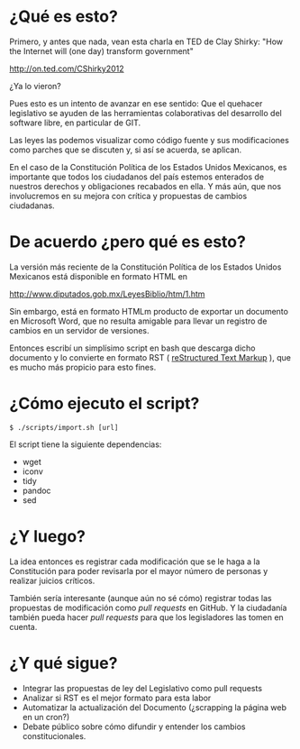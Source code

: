 ¿Qué es esto?
=============

Primero, y antes que nada, vean esta charla en TED de Clay Shirky: "How the
Internet will (one day) transform government"

http://on.ted.com/CShirky2012

¿Ya lo vieron?

Pues esto es un intento de avanzar en ese sentido: Que el quehacer legislativo
se ayuden de las herramientas colaborativas del desarrollo del software libre,
en particular de GIT.

Las leyes las podemos visualizar como código fuente y sus modificaciones como
parches que se discuten y, si así se acuerda, se aplican.

En el caso de la Constitución Política de los Estados Unidos Mexicanos, es
importante que todos los ciudadanos del país estemos enterados de nuestros
derechos y obligaciones recabados en ella.  Y más aún, que nos involucremos en
su mejora con crítica y propuestas de cambios ciudadanas.


De acuerdo ¿pero qué es esto?
=============================

La versión más reciente de la Constitución Política de los Estados Unidos
Mexicanos está disponible en formato HTML en

http://www.diputados.gob.mx/LeyesBiblio/htm/1.htm

Sin embargo, está en formato HTMLm producto de exportar un documento en
Microsoft Word, que no resulta amigable para llevar un registro de cambios en
un servidor de versiones.

Entonces escribí un simplísimo script en bash que descarga dicho documento y
lo convierte en formato RST ( [reStructured Text
Markup](http://docutils.sourceforge.net/docs/ref/rst/restructuredtext.html) ),
que es mucho más propicio para esto fines.


¿Cómo ejecuto el script?
=======================


    $ ./scripts/import.sh [url]


El script tiene la siguiente dependencias:

 * wget
 * iconv
 * tidy
 * pandoc
 * sed


¿Y luego?
=========

La idea entonces es registrar cada modificación que se le haga a la
Constitución para poder revisarla por el mayor número de personas y realizar
juicios críticos.

También sería interesante (aunque aún no sé cómo) registrar todas las
propuestas de modificación como *pull requests* en GitHub. Y la ciudadanía
también pueda hacer *pull requests* para que los legisladores las tomen en
cuenta.


¿Y qué sigue?
=============

 * Integrar las propuestas de ley del Legislativo como pull requests
 * Analizar si RST es el mejor formato para esta labor
 * Automatizar la actualización del Documento (¿scrapping
   la página web en un cron?)
 * Debate público sobre cómo difundir y entender los cambios
   constitucionales.
